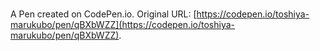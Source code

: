 # 

A Pen created on CodePen.io. Original URL: [https://codepen.io/toshiya-marukubo/pen/qBXbWZZ](https://codepen.io/toshiya-marukubo/pen/qBXbWZZ).

